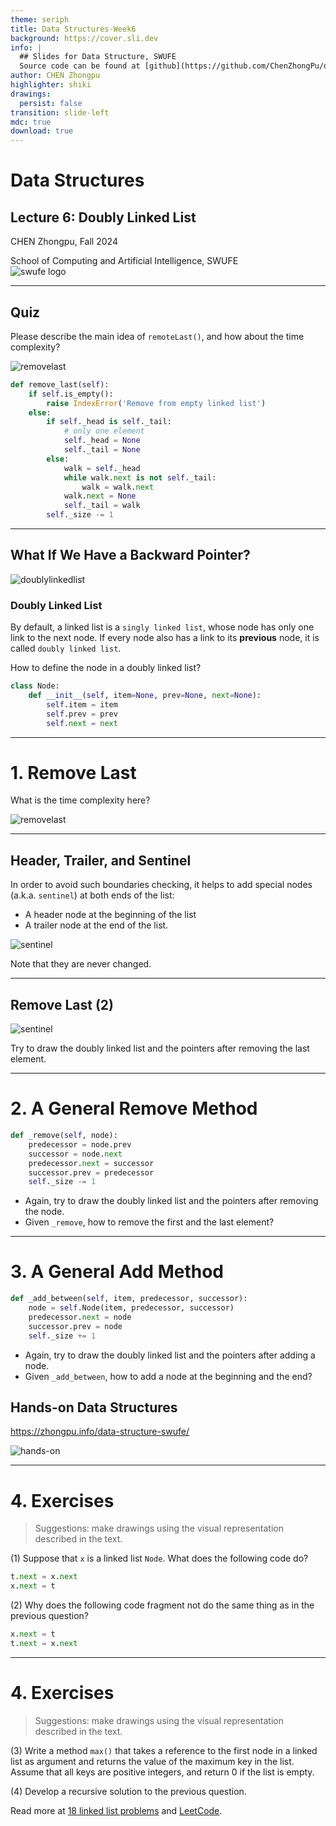 ```yaml
---
theme: seriph
title: Data Structures-Week6
background: https://cover.sli.dev
info: |
  ## Slides for Data Structure, SWUFE 
  Source code can be found at [github](https://github.com/ChenZhongPu/data-structure-swufe)
author: CHEN Zhongpu
highlighter: shiki
drawings:
  persist: false
transition: slide-left
mdc: true
download: true
---
```


# Data Structures

## Lecture 6: Doubly Linked List

CHEN Zhongpu, Fall 2024

<div class="text-10px">
School of Computing and Artificial Intelligence, SWUFE
</div>
<div class="flex justify-center items-center h-60px mt-8px">
    <img src="/swufefull.svg" class="h-full" alt="swufe logo"/>
</div>

---

## Quiz

Please describe the main idea of `remoteLast()`, and how about the time complexity?

<div class="flex justify-center items-center h-120px mt-8px">
    <img src="/week6/removelast.png"  class="h-full" alt="removelast"/>
</div>

```python
def remove_last(self):
    if self.is_empty():
        raise IndexError('Remove from empty linked list')
    else:
        if self._head is self._tail:
            # only one element
            self._head = None
            self._tail = None
        else:
            walk = self._head
            while walk.next is not self._tail:
                walk = walk.next
            walk.next = None
            self._tail = walk
        self._size -= 1
```

---

## What If We Have a Backward Pointer? <arcticons-thinkfree />

<div class="flex justify-center items-center h-120px mt-8px">
    <img src="/week6/doubly.png"  class="h-full" alt="doublylinkedlist"/>
</div>

<v-click>

### Doubly Linked List <arcticons-doubletwistpro />

By default, a linked list is a `singly linked list`, whose node has only one link to the next node. If every node also has a link to its **previous** node, it is called `doubly linked list`.

How to define the node in a doubly linked list?

<v-click>

```python
class Node:
    def __init__(self, item=None, prev=None, next=None):
        self.item = item
        self.prev = prev
        self.next = next
```

</v-click>

</v-click>

---

# 1. Remove Last

What is the time complexity here? <arcticons-metamask />

<div class="flex justify-center items-center h-400px mt-8px">
    <img src="/week6/alg-removelast.png"  class="h-full" alt="removelast"/>
</div>

---

## Header, Trailer, and Sentinel <arcticons-clickworker />

In order to avoid such boundaries checking, it helps to add special nodes (a.k.a. `sentinel`) at both ends of the list:

- A header node at the beginning of the list
- A trailer node at the end of the list.

<div class="flex justify-center items-center h-120px mt-8px">
    <img src="/week6/sentinel.png"  class="h-full" alt="sentinel"/>
</div>

Note that they are never changed.

---

## Remove Last (2)

<div class="flex justify-center items-center h-340px mt-8px">
    <img src="/week6/alg-removelast2.png"  class="h-full" alt="sentinel"/>
</div>

Try to draw the doubly linked list and the pointers after removing the last element.

---

# 2. A General Remove Method

```python
def _remove(self, node):
    predecessor = node.prev
    successor = node.next
    predecessor.next = successor
    successor.prev = predecessor
    self._size -= 1
```

- Again, try to draw the doubly linked list and the pointers after removing the node.
- Given `_remove`, how to remove the first and the last element?

---

# 3. A General Add Method

```python
def _add_between(self, item, predecessor, successor):
    node = self.Node(item, predecessor, successor)
    predecessor.next = node
    successor.prev = node
    self._size += 1
```

- Again, try to draw the doubly linked list and the pointers after adding a node.
- Given `_add_between`, how to add a node at the beginning and the end?

<v-click>

## Hands-on Data Structures <arcticons-handynewsreader />

https://zhongpu.info/data-structure-swufe/

<div class="flex justify-center items-center h-140px mt-8px">
    <img src="/week6/handson.png"  class="h-full" alt="hands-on"/>
</div>

</v-click>

---

# 4. Exercises

> Suggestions: make drawings using the visual representation described in the text.

(1) Suppose that `x` is a linked list `Node`. What does the following code do?

```python
t.next = x.next
x.next = t
```

(2) Why does the following code fragment not do the same thing as in the previous question?

```python
x.next = t
t.next = x.next
```

---

# 4. Exercises

> Suggestions: make drawings using the visual representation described in the text.

(3) Write a method `max()` that takes a reference to the first node in a linked list as argument and returns the value of the maximum key in the list. Assume that all keys are positive integers, and return 0 if the list is empty.

(4) Develop a recursive solution to the previous question.

Read more at [18 linked list problems](http://cslibrary.stanford.edu/105/LinkedListProblems.pdf) and [LeetCode](https://leetcode.com/problem-list/linked-list/).

